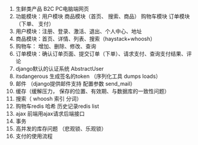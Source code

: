 1.	生鲜类产品  B2C  PC电脑端网页
2.	功能模块：用户模块  商品模块（首页、 搜索、商品） 购物车模块  订单模块（下单、 支付）
3.	用户模块：注册、登录、激活、退出、个人中心、地址
4.	商品模块：首页、详情、列表、搜索（haystack+whoosh）
5.	购物车： 增加、删除、修改、查询
6.	订单模块：确认订单页面、提交订单（下单）、请求支付、查询支付结果、评论
7.	django默认的认证系统 AbstractUser
8.	itsdangerous  生成签名的token （序列化工具 dumps  loads）
9.	邮件 （django提供邮件支持 配置参数  send_mail）
10.	 缓存（缓解压力， 保存的位置、有效期、与数据库的一致性问题）
11.	 搜索（ whoosh  索引  分词）
12.	 购物车redis 哈希 历史记录redis list
13.	 ajax 前端用ajax请求后端接口
14.	 事务
15.	 高并发的库存问题 （悲观锁、乐观锁）
16.	 支付的使用流程
